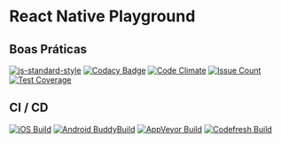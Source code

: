 # React Native Playground

## Boas Práticas
[![js-standard-style](https://img.shields.io/badge/code%20style-standard-brightgreen.svg?style=flat)](http://standardjs.com/)
[![Codacy Badge](https://api.codacy.com/project/badge/Grade/f02251580f6b44d58989030592d0f10a)](https://www.codacy.com/app/eduardomoroni/mtgx?utm_source=github.com&amp;utm_medium=referral&amp;utm_content=eduardomoroni/mtgx&amp;utm_campaign=Badge_Grade)
[![Code Climate](https://codeclimate.com/github/eduardomoroni/mtgx/badges/gpa.svg)](https://codeclimate.com/github/eduardomoroni/mtgx)
[![Issue Count](https://codeclimate.com/github/eduardomoroni/mtgx/badges/issue_count.svg)](https://codeclimate.com/github/eduardomoroni/mtgx)
[![Test Coverage](https://codeclimate.com/github/eduardomoroni/mtgx/badges/coverage.svg)](https://codeclimate.com/github/eduardomoroni/mtgx/coverage)

## CI / CD
[![iOS Build](https://dashboard.buddybuild.com/api/statusImage?appID=58b47f6297ac7e01005b722a&branch=master&build=latest)](https://dashboard.buddybuild.com/apps/58b47f6297ac7e01005b722a/build/latest?branch=master)
[![Android BuddyBuild](https://dashboard.buddybuild.com/api/statusImage?appID=58b483f5d0ff970100b38f1c&branch=master&build=latest)](https://dashboard.buddybuild.com/apps/58b483f5d0ff970100b38f1c/build/latest?branch=master)
[![AppVeyor Build](https://ci.appveyor.com/api/projects/status/5jvup136lnasv7n3/branch/master?svg=true)](https://ci.appveyor.com/project/eduardomoroni/mtgx/branch/master)
[![Codefresh Build]( https://g.codefresh.io/api/badges/build?repoOwner=eduardomoroni&repoName=mtgx&branch=master&pipelineName=mtgx&accountName=eduardomoroni&type=cf-1)]( https://g.codefresh.io/repositories/eduardomoroni/mtgx/builds?filter=trigger:build;branch:master;service:58b47feb8f8997010078802e~mtgx)
